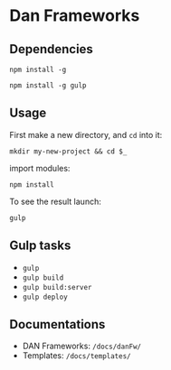 # Dan Frameworks

## Dependencies

```
npm install -g 
```


```
npm install -g gulp
```

## Usage

First make a new directory, and `cd` into it:
```
mkdir my-new-project && cd $_
```

import modules:
```
npm install 
```



To see the result launch:
```
gulp
```

## Gulp tasks

* ```gulp```
* ```gulp build```
* ```gulp build:server```
* ```gulp deploy```

## Documentations

* DAN Frameworks: `/docs/danFw/`
* Templates: `/docs/templates/`
